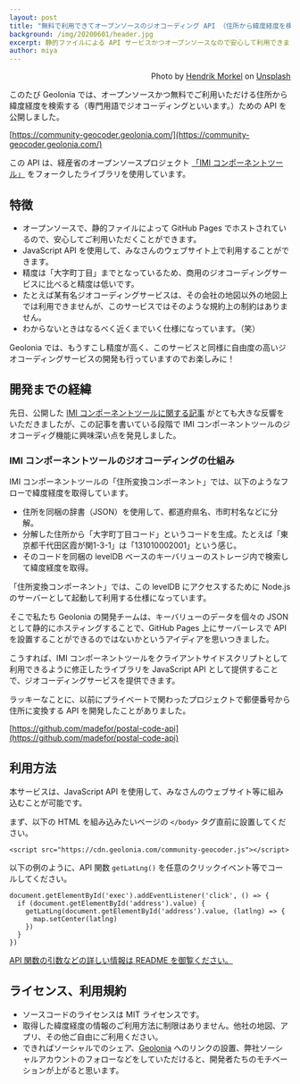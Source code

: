 ```yaml
---
layout: post
title: "無料で利用できてオープンソースのジオコーディング API （住所から緯度経度を検索）を公開しました。"
background: /img/20200601/header.jpg
excerpt: 静的ファイルによる API サービスかつオープンソースなので安心して利用できます。
author: miya
---
```


<p style="text-align: right;">Photo by <a href="https://unsplash.com/@hendrikmorkel">Hendrik Morkel</a> on <a href="https://unsplash.com/">Unsplash</a></p>

このたび Geolonia では、オープンソースかつ無料でご利用いただける住所から緯度経度を検索する（専門用語でジオコーディングといいます。）ための API を公開しました。

[https://community-geocoder.geolonia.com/](https://community-geocoder.geolonia.com/)

この API は、経産省のオープンソースプロジェクト [「IMI コンポーネントツール」](https://info.gbiz.go.jp/tools/imi_tools/) をフォークしたライブラリを使用しています。

## 特徴

* オープンソースで、静的ファイルによって GitHub Pages でホストされているので、安心してご利用いただくことができます。
* JavaScript API を使用して、みなさんのウェブサイト上で利用することができます。
* 精度は「大字町丁目」までとなっているため、商用のジオコーディングサービスに比べると精度は低いです。
* たとえば某有名ジオコーディングサービスは、その会社の地図以外の地図上では利用できませんが、このサービスではそのような規約上の制約はありません。
* わからないときはなるべく近くまでいく仕様になっています。（笑）

<div class="alert alert-primary">
Geolonia では、もうすこし精度が高く、このサービスと同様に自由度の高いジオコーディングサービスの開発も行っていますのでお楽しみに！
</div>

## 開発までの経緯

先日、公開した [IMI コンポーネントツールに関する記事](https://blog.geolonia.com/2020/05/29/imi-tools.html) がとても大きな反響をいただきましたが、この記事を書いている段階で IMI コンポーネントツールのジオコーディグ機能に興味深い点を発見しました。

### IMI コンポーネントツールのジオコーディングの仕組み

IMI コンポーネントツールの「住所変換コンポーネント」では、以下のようなフローで緯度経度を取得しています。

* 住所を同梱の辞書（JSON）を使用して、都道府県名、市町村名などに分解。
* 分解した住所から「大字町丁目コード」というコードを生成。たとえば「東京都千代田区霞が関1-3-1」は「131010002001」という感じ。
* そのコードを同梱の levelDB ベースのキーバリューのストレージ内で検索して緯度経度を取得。

「住所変換コンポーネント」では、この levelDB にアクセスするために Node.js のサーバーとして起動して利用する仕様になっています。

そこで私たち Geolonia の開発チームは、キーバリューのデータを個々の JSON として静的にホスティングすることで、GitHub Pages 上にサーバーレスで API を設置することができるのではないかというアイディアを思いつきました。

こうすれば、IMI コンポーネントツールをクライアントサイドスクリプトとして利用できるように修正したライブラリを JavaScript API として提供することで、ジオコーディングサービスを提供できます。

ラッキーなことに、以前にプライベートで関わったプロジェクトで郵便番号から住所に変換する API を開発したことがありました。

[https://github.com/madefor/postal-code-api](https://github.com/madefor/postal-code-api)

## 利用方法

本サービスは、JavaScript API を使用して、みなさんのウェブサイト等に組み込むことが可能です。

まず、以下の HTML を組み込みたいページの `</body>` タグ直前に設置してください。

```
<script src="https://cdn.geolonia.com/community-geocoder.js"></script>
```

以下の例のように、API 関数 `getLatLng()` を任意のクリックイベント等でコールしてください。

```
document.getElementById('exec').addEventListener('click', () => {
  if (document.getElementById('address').value) {
    getLatLng(document.getElementById('address').value, (latlng) => {
      map.setCenter(latlng)
    })
  }
})
```

[API 関数の引数などの詳しい情報は README を御覧ください。](https://github.com/geolonia/community-geocoder)

## ライセンス、利用規約

* ソースコードのライセンスは MIT ライセンスです。
* 取得した緯度経度の情報のご利用方法に制限はありません。他社の地図、アプリ、その他ご自由にご利用ください。
* できればソーシャルでのシェア、[Geolonia](https://geolonia.com/) へのリンクの設置、弊社ソーシャルアカウントのフォローなどをしていただけると、開発者たちのモチベーションが上がると思います。

